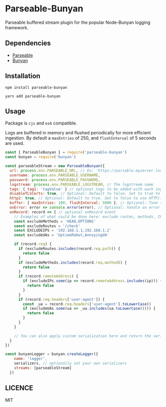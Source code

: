 

# Parseable-Bunyan

Parseable buffered stream plugin for the popular Node-Bunyan logging framework.

## Dependencies

* [Parseable](https://www.parseable.io/)
* [Bunyan](https://github.com/trentm/node-bunyan)

## Installation

```
npm install parseable-bunyan
```

```
yarn add parseable-bunyan
```

## Usage

Package is `cjs` and `es6` compatible.

Logs are buffered in memory and flushed periodically for more efficient ingestion. By default a `maxEntries` of 250, and `flushInterval` of 5 seconds are used.

```js
const { ParseableBunyan } = require('parseable-bunyan')
const bunyan = require('bunyan')

const parseableStream = new ParseableBunyan({
  url: process.env.PARSEABLE_URL, // Ex: 'https://parsable.myserver.local/api/v1/logstream'
  username: process.env.PARSEABLE_USERNAME,
  password: process.env.PARSEABLE_PASSWORD,
  logstream: process.env.PARSEABLE_LOGSTREAM, // The logstream name
  tags: { tag1: 'tagValue' } // optional tags to be added with each ingestion
  disableTLSCerts: true, // Optional: Default to false. Set to true to ignore invalid certificate
  http2: true, // Optional: Default to true. Set to false to use HTTP/1.1 instead of HTTP/2.0
  buffer: { maxEntries: 100, flushInterval: 5000 }, // Optional: Tune the default buffering options
  onError: error => console.error(error), // Optional: handle an error by yourself
  onRecord: record => { // optional onRecord event
    // Examples of what could be done here: exclude routes, methods, IPs and UAs
    const excludeMethods = 'HEAD,OPTIONS'
    const excludeRoutes = '/check'
    const EXCLUDEIPS = '192.168.1.1,192.168.1.2'
    const excludeUAs = 'UptimeRobot,AnnoyingUA'

    if (record.req) {
      if (excludeRoutes.includes(record.req.path)) {
        return false
      }
      if (excludeMethods.includes(record.req.method)) {
        return false
      }
      if (record.remoteAddress) {
        if (excludeIPs.some(ip => record.remoteAddress.includes(ip))) {
          return false
        }
      }            
      if (record.req.headers['user-agent']) {
        const _ua = record.req.headers['user-agent'].toLowerCase()
        if (excludeUAs.some(ua => _ua.includes(ua.toLowerCase()))) {
          return false
        }
      }
    }

    // You can also apply custom serialization here and return the serialized record.
  }
})

const bunyanLogger = bunyan.createLogger({
    name: 'logger',
    serializers, // optionally set your own serializers
    streams: [parseableStream]
  })

```

## LICENCE

MIT
